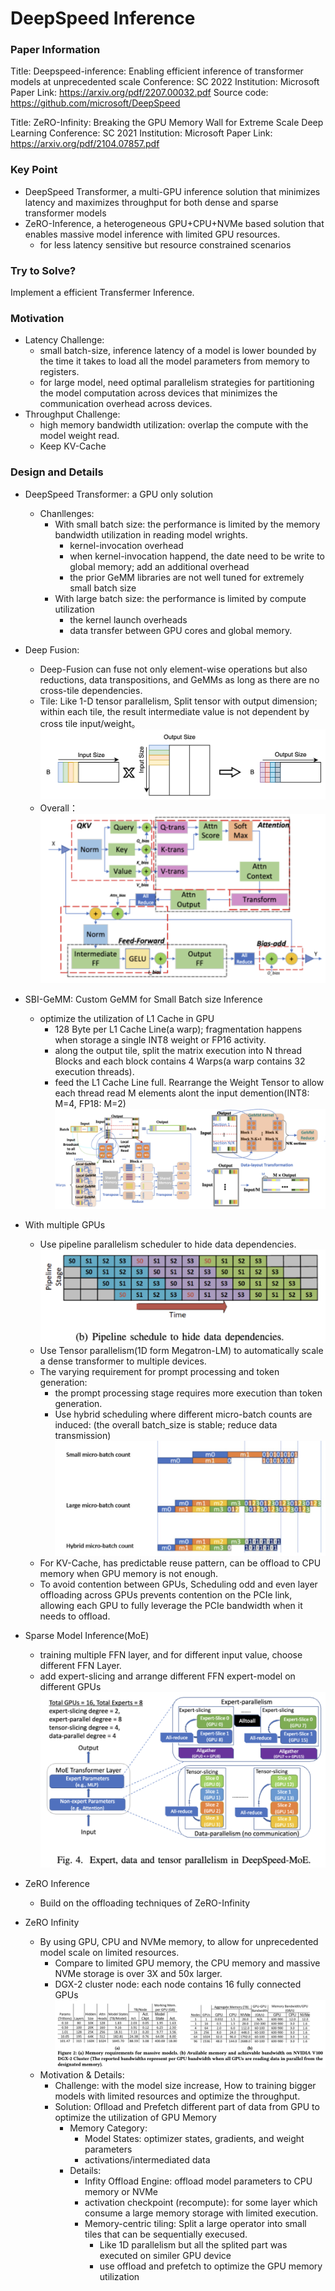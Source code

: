 # DeepSpeed Inference

### Paper Information
Title:  Deepspeed-inference: Enabling efficient inference of transformer models at unprecedented scale
Conference: SC 2022
Institution: Microsoft
Paper Link: https://arxiv.org/pdf/2207.00032.pdf
Source code: https://github.com/microsoft/DeepSpeed

Title: ZeRO-Infinity: Breaking the GPU Memory Wall for Extreme Scale Deep Learning
Conference: SC 2021
Institution: Microsoft
Paper Link: https://arxiv.org/pdf/2104.07857.pdf

### Key Point
- DeepSpeed Transformer, a multi-GPU inference solution that minimizes latency and maximizes throughput for both dense and sparse transformer models
- ZeRO-Inference, a heterogeneous GPU+CPU+NVMe based solution that enables massive model inference with limited GPU resources.
  - for less latency sensitive but resource constrained scenarios

### Try to Solve?
Implement a efficient Transfermer Inference.

### Motivation
- Latency Challenge: 
  - small batch-size, inference latency of a model is lower bounded by the time it takes to load all the model parameters from memory to registers.
  - for large model, need optimal parallelism strategies for partitioning the model computation across devices that minimizes the communication overhead across devices.
- Throughput Challenge:
  - high memory bandwidth utilization: overlap the compute with the model weight read.
  - Keep KV-Cache

### Design and Details
- DeepSpeed Transformer: a GPU only solution
  - Chanllenges:
    - With small batch size: the performance is limited by the memory bandwidth utilization in reading model wrights.
      - kernel-invocation overhead
      - when kernel-invocation happend, the date need to be write to global memory; add an additional overhead
      - the prior GeMM libraries are not well tuned for extremely small batch size
    - With large batch size: the performance is limited by compute utilization
      - the kernel launch overheads
      - data transfer between GPU cores and global memory.
- Deep Fusion:
  - Deep-Fusion can fuse not only element-wise operations but also reductions, data transpositions, and GeMMs as long as there are no cross-tile dependencies.
  - Tile: Like 1-D tensor parallelism, Split tensor with output dimension; within each tile, the result intermediate value is not dependent by cross tile input/weight。
  ![Tile](./pictures/DeepSpeed-Inference-Tile.png)  
  - Overall：
  ![full fusion](./pictures/DeepSpeed-Inference-full_fusion.png)

- SBI-GeMM: Custom GeMM for Small Batch size Inference
  - optimize the utilization of L1 Cache in GPU
    - 128 Byte per L1 Cache Line(a warp); fragmentation happens when storage a single INT8 weight or FP16 activity.
    - along the output tile, split the matrix execution into N thread Blocks and each block contains 4 Warps(a warp contains 32 execution threads).
    - feed the L1 Cache Line full. Rearrange the Weight Tensor to allow each thread read M elements alont the input demention(INT8: M=4, FP18: M=2)
  ![SBI GeMM](./pictures/DeepSpeed-Inference-SBI_GeMM.png)

- With multiple GPUs
  - Use pipeline parallelism scheduler to hide data dependencies.
  ![Alt text](./pictures/DeepSpeed-Inference-PipelineParallelism.png)
  - Use Tensor parallelism(1D form Megatron-LM) to automatically scale a dense transformer to multiple devices.
  - The varying requirement for prompt processing and token generation:
    - the prompt processing stage requires more execution than token generation.
    - Use hybrid scheduling where different micro-batch counts are induced: (the overall batch_size is stable; reduce data transmission)
    ![Alt text](./pictures/DeepSpeed-Inference-Hybrid.png)
  - For KV-Cache, has predictable reuse pattern, can be offload to CPU memory when GPU memory is not enough.
  - To avoid contention between GPUs, Scheduling odd and even layer offloading across GPUs prevents contention on the PCIe link, allowing each GPU to fully leverage the PCIe bandwidth when it needs to offload. 

- Sparse Model Inference(MoE)
  - training multiple FFN layer, and for different input value, choose different FFN Layer.
  - add expert-slicing and arrange different FFN expert-model on different GPUs
  ![Alt text](./pictures/DeepSpeed-Inference-MoE.png)

- ZeRO Inference
  - Build on the offloading techniques of ZeRO-Infinity

- ZeRO Infinity
  - By using GPU, CPU and NVMe memory, to allow for unprecedented model scale on limited resources.
    - Compare to limited GPU memory, the CPU memory and massive NVMe storage is over 3X and 50x larger.
    - DGX-2 cluster node: each node contains 16 fully connected GPUs  
    ![Alt text](./pictures/ZeRO-Infinity-memory_requirement_and_DGX-2_resources.jpeg)
  - Motivation & Details:
    - Challenge: with the model size increase, How to training bigger models with limited resources and optimize the throughput.
    - Solution: Oflload and Prefetch different part of data from GPU to optimize the utilization of GPU Memory
      - Memory Category:
        - Model States: optimizer states, gradients, and weight parameters
        - activations/intermediated data
      - Details:
        - Infity Offload Engine: offload model parameters to CPU memory or NVMe
        - activation checkpoint (recompute): for some layer which consume a large memory storage with limited execution.
        - Memory-centric tiling: Split a large operator into small tiles that can be sequentially execused.
          - Like 1D parallelism but all the splited part was executed on similer GPU device
          - use offload and prefetch to optimize the GPU memory utilization
